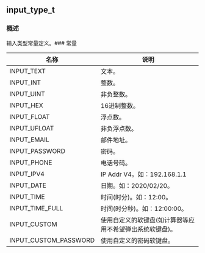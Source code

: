 ## input\_type\_t
### 概述
输入类型常量定义。### 常量
<p id="input_type_t_consts">

| 名称 | 说明 | 
| -------- | ------- | 
| INPUT\_TEXT | 文本。 |
| INPUT\_INT | 整数。 |
| INPUT\_UINT | 非负整数。 |
| INPUT\_HEX | 16进制整数。 |
| INPUT\_FLOAT | 浮点数。 |
| INPUT\_UFLOAT | 非负浮点数。 |
| INPUT\_EMAIL | 邮件地址。 |
| INPUT\_PASSWORD | 密码。 |
| INPUT\_PHONE | 电话号码。 |
| INPUT\_IPV4 | IP Addr V4。如：192.168.1.1 |
| INPUT\_DATE | 日期。如：2020/02/20。 |
| INPUT\_TIME | 时间(时分)。如：12:00。 |
| INPUT\_TIME\_FULL | 时间(时分秒)。如：12:00:00。 |
| INPUT\_CUSTOM | 使用自定义的软键盘(如计算器等应用不希望弹出系统软键盘)。 |
| INPUT\_CUSTOM\_PASSWORD | 使用自定义的密码软键盘。 |
